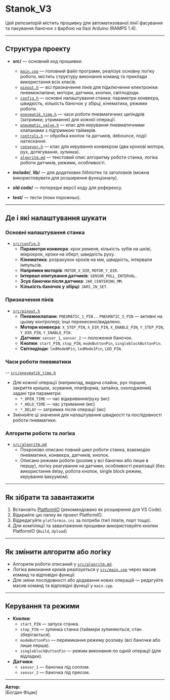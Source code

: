 # Stanok_V3

Цей репозиторій містить прошивку для автоматизованої лінії фасування та пакування баночок з фарбою на базі Arduino (RAMPS 1.4).

---

## Структура проекту

- **src/** — основний код прошивки:
  - [`main.cpp`](src/main.cpp) — головний файл програми, реалізує основну логіку роботи, містить структуру виконання команд та приклади використання всіх класів.
  - [`pinout.h`](src/pinout.h) — всі призначення пінів для підключення електроніки: пневмоклапани, мотори, датчики, кнопки, світлодіоди.
  - [`config.h`](src/config.h) — основні налаштування станка: параметри конвеєра, швидкість, кількість баночок у збірці, кінематика, режими роботи.
  - [`pnevmatik_time.h`](src/pnevmatik_time.h) — часи роботи пневматичних циліндрів (затримки, утримання) для кожної операції.
  - [`pneumatic_valve.h`](src/pneumatic_valve.h) — клас для керування пневматичними клапанами з підтримкою таймерів.
  - [`controls.h`](src/controls.h) — обробка кнопок та датчиків, debounce, події натискання.
  - [`conveyor.h`](src/conveyor.h) — клас для керування конвеєром (два крокові мотори, рух, дотягування, зупинка).
  - [`algoritm.md`](src/algoritm.md) — текстовий опис алгоритму роботи станка, логіка роботи датчиків, режими, особливості.

- **include/**, **lib/** — для додаткових бібліотек та заголовків (можна використовувати для розширення функціоналу).
- **old code/** — попередні версії коду для референсу.
- **test/** — тести (поки порожньо).

---

## Де і які налаштування шукати

### Основні налаштування станка

- [`src/config.h`](src/config.h)
  - **Параметри конвеєра**: крок ременя, кількість зубів на шківі, мікрокрок, кроки на оберт, швидкість руху.
  - **Кінематика**: розрахунок кроків на мм, швидкість, інтервали імпульсів.
  - **Напрямки моторів**: `MOTOR_X_DIR`, `MOTOR_Y_DIR`.
  - **Інтервал опитування датчиків**: `SENSOR_POLL_INTERVAL`.
  - **Зсув баночки після датчика**: `JAR_CENTERING_MM`.
  - **Кількість баночок у збірці**: `JARS_IN_SET`.

### Призначення пінів

- [`src/pinout.h`](src/pinout.h)
  - **Пневмоклапани**: `PNEUMATIC_1_PIN` ... `PNEUMATIC_5_PIN` — активні на цьому контролері; інші перенесено/видалено.
  - **Мотори конвеєра**: `X_STEP_PIN`, `X_DIR_PIN`, `X_ENABLE_PIN`, `Y_STEP_PIN`, `Y_DIR_PIN`, `Y_ENABLE_PIN`.
  - **Датчики**: `sensor_1`, `sensor_2` — положення баночок.
  - **Кнопки**: `start_PIN`, `stop_PIN`, `modeButtonPin`, `singleblockButtonPin`.
  - **Світлодіоди**: `ledMode0Pin`, `ledMode1Pin`, `LED_PIN`.
 

### Часи роботи пневматики

-- [`src/pnevmatik_time.h`](src/pnevmatik_time.h)
  - Для кожної операції (наприклад, видача спайок, рух поршня, закриття кришок, зсування, платформа, запайка, охолодження) задані три параметри:
    - `*_OPEN_TIME` — час відкривання/руху (мс)
    - `*_HOLD_TIME` — час утримання (мс)
    - `*_DELAY` — затримка після операції (мс)
  - Змінюйте ці значення для налаштування швидкості та послідовності роботи пневматики.

### Алгоритм роботи та логіка

- [`src/algoritm.md`](src/algoritm.md)
  - Покроково описано повний цикл роботи станка, взаємодію пневматики, конвеєра, датчиків, кнопок.
  - Описано режими роботи (розлив у всі баночки або лише в першу), логіку реагування на датчики, особливості реалізації (без використання delay, робота кнопок, single block режим, керування вакуумом).

---

## Як зібрати та завантажити

1. Встановіть [PlatformIO](https://platformio.org/) (рекомендовано як розширення для VS Code).
2. Відкрийте цю папку як проект PlatformIO.
3. Відредагуйте `platformio.ini` за потреби (тип плати, порт тощо).
4. Для компіляції та завантаження прошивки використовуйте кнопки PlatformIO (`Build`, `Upload`) 
---

## Як змінити алгоритм або логіку

- Алгоритм роботи описаний у [`src/algoritm.md`](src/algoritm.md).
- Логіка виконання кроків реалізується у [`src/main.cpp`](src/main.cpp) через масив команд та відповідні функції.
- Для зміни послідовності або додавання нових операцій — редагуйте масив команд та відповідні функції у `main.cpp`.

---

## Керування та режими

- **Кнопки**:
  - `start_PIN` — запуск станка.
  - `stop_PIN` — зупинка станка (таймери зупиняються, стан зберігається).
  - `modeButtonPin` — перемикання режиму розливу (всі баночки або лише перша).
  - `singleblockButtonPin` — режим виконання по одній операції (для відладки).
- **Датчики**:
  - `sensor_1` — баночка під соплом.
  - `sensor_2` — баночка під пресом.
 
---

**Автор:**  
[Богдан Фіцак]
